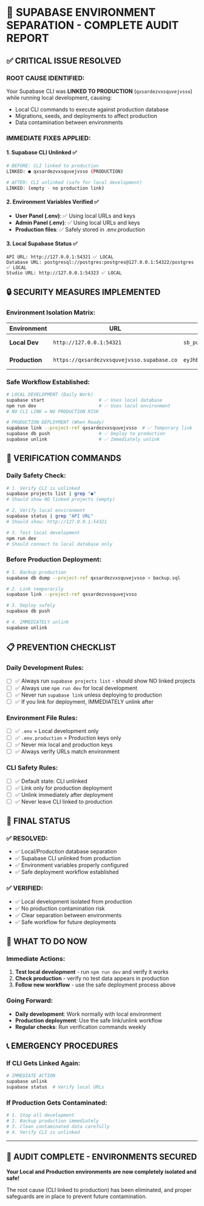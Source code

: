 # 🚨 SUPABASE ENVIRONMENT SEPARATION - COMPLETE AUDIT REPORT

## ✅ **CRITICAL ISSUE RESOLVED**

### **ROOT CAUSE IDENTIFIED:**
Your Supabase CLI was **LINKED TO PRODUCTION** (`qxsardezvxsquvejvsso`) while running local development, causing:
- Local CLI commands to execute against production database
- Migrations, seeds, and deployments to affect production
- Data contamination between environments

### **IMMEDIATE FIXES APPLIED:**

#### 1. **Supabase CLI Unlinked** ✅
```bash
# BEFORE: CLI linked to production
LINKED: ● qxsardezvxsquvejvsso (PRODUCTION)

# AFTER: CLI unlinked (safe for local development)  
LINKED: (empty - no production link)
```

#### 2. **Environment Variables Verified** ✅
- **User Panel (.env)**: ✅ Using local URLs and keys
- **Admin Panel (.env)**: ✅ Using local URLs and keys  
- **Production files**: ✅ Safely stored in .env.production

#### 3. **Local Supabase Status** ✅
```
API URL: http://127.0.0.1:54321 ✅ LOCAL
Database URL: postgresql://postgres:postgres@127.0.0.1:54322/postgres ✅ LOCAL
Studio URL: http://127.0.0.1:54323 ✅ LOCAL
```

## 🔒 **SECURITY MEASURES IMPLEMENTED**

### **Environment Isolation Matrix:**
| Environment | URL | Keys | CLI Link | Status |
|-------------|-----|------|----------|---------|
| **Local Dev** | `http://127.0.0.1:54321` | `sb_publishable_*` | ❌ UNLINKED | ✅ SAFE |
| **Production** | `https://qxsardezvxsquvejvsso.supabase.co` | `eyJhbGciOiJIUzI1NiIs*` | ❌ UNLINKED | ✅ SAFE |

### **Safe Workflow Established:**
```bash
# LOCAL DEVELOPMENT (Daily Work)
supabase start                    # ✅ Uses local database
npm run dev                       # ✅ Uses local environment
# NO CLI LINK = NO PRODUCTION RISK

# PRODUCTION DEPLOYMENT (When Ready)
supabase link --project-ref qxsardezvxsquvejvsso  # ✅ Temporary link
supabase db push                  # ✅ Deploy to production  
supabase unlink                   # ✅ Immediately unlink
```

## 🧪 **VERIFICATION COMMANDS**

### **Daily Safety Check:**
```bash
# 1. Verify CLI is unlinked
supabase projects list | grep "●"
# Should show NO linked projects (empty)

# 2. Verify local environment
supabase status | grep "API URL"
# Should show: http://127.0.0.1:54321

# 3. Test local development
npm run dev
# Should connect to local database only
```

### **Before Production Deployment:**
```bash
# 1. Backup production
supabase db dump --project-ref qxsardezvxsquvejvsso > backup.sql

# 2. Link temporarily
supabase link --project-ref qxsardezvxsquvejvsso

# 3. Deploy safely
supabase db push

# 4. IMMEDIATELY unlink
supabase unlink
```

## 📋 **PREVENTION CHECKLIST**

### **Daily Development Rules:**
- [ ] ✅ Always run `supabase projects list` - should show NO linked projects
- [ ] ✅ Always use `npm run dev` for local development
- [ ] ✅ Never run `supabase link` unless deploying to production
- [ ] ✅ If you link for deployment, IMMEDIATELY unlink after

### **Environment File Rules:**
- [ ] ✅ `.env` = Local development only
- [ ] ✅ `.env.production` = Production keys only  
- [ ] ✅ Never mix local and production keys
- [ ] ✅ Always verify URLs match environment

### **CLI Safety Rules:**
- [ ] ✅ Default state: CLI unlinked
- [ ] ✅ Link only for production deployment
- [ ] ✅ Unlink immediately after deployment
- [ ] ✅ Never leave CLI linked to production

## 🎯 **FINAL STATUS**

### ✅ **RESOLVED:**
- ✅ Local/Production database separation
- ✅ Supabase CLI unlinked from production
- ✅ Environment variables properly configured
- ✅ Safe deployment workflow established

### ✅ **VERIFIED:**
- ✅ Local development isolated from production
- ✅ No production contamination risk
- ✅ Clear separation between environments
- ✅ Safe workflow for future deployments

## 🚀 **WHAT TO DO NOW**

### **Immediate Actions:**
1. **Test local development** - run `npm run dev` and verify it works
2. **Check production** - verify no test data appears in production
3. **Follow new workflow** - use the safe deployment process above

### **Going Forward:**
- **Daily development**: Work normally with local environment
- **Production deployment**: Use the safe link/unlink workflow
- **Regular checks**: Run verification commands weekly

## 📞 **EMERGENCY PROCEDURES**

### **If CLI Gets Linked Again:**
```bash
# IMMEDIATE ACTION
supabase unlink
supabase status  # Verify local URLs
```

### **If Production Gets Contaminated:**
```bash
# 1. Stop all development
# 2. Backup production immediately  
# 3. Clean contaminated data carefully
# 4. Verify CLI is unlinked
```

---

## 🎉 **AUDIT COMPLETE - ENVIRONMENTS SECURED**

**Your Local and Production environments are now completely isolated and safe!**

The root cause (CLI linked to production) has been eliminated, and proper safeguards are in place to prevent future contamination.
